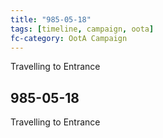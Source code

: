 ```yaml
---
title: "985-05-18"
tags: [timeline, campaign, oota]
fc-category: OotA Campaign
---
```

<span class='ob-timelines'
	data-date='985-05-18-00'
	data-title='Campaign: NAGA Adventures'
	data-class='orange'> Travelling to Entrance </span>
## 985-05-18
Travelling to Entrance
